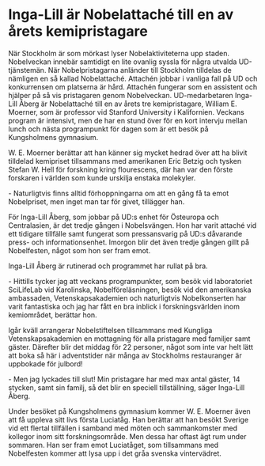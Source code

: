 # Inga-Lill är Nobelattaché till en av årets kemipristagare

När Stockholm är som mörkast lyser Nobelaktiviteterna upp staden. Nobelveckan innebär samtidigt en lite ovanlig syssla för några utvalda UD\-tjänstemän. När Nobelpristagarna anländer till Stockholm tilldelas de nämligen en så kallad Nobelattaché. Attachén jobbar i vanliga fall på UD och konkurrensen om platserna är hård. Attachén fungerar som en assistent och hjälper på så vis pristagaren genom Nobelveckan. UD\-medarbetaren Inga\-Lill Åberg är Nobelattaché till en av årets tre kemipristagare, William E. Moerner, som är professor vid Stanford University i Kalifornien. Veckans program är intensivt, men de har en stund över för en kort intervju mellan lunch och nästa programpunkt för dagen som är ett besök på Kungsholmens gymnasium.


W. E. Moerner berättar att han känner sig mycket hedrad över att ha blivit tilldelad kemipriset tillsammans med amerikanen Eric Betzig och tysken Stefan W. Hell för forskning kring flourescens, där han var den förste forskaren i världen som kunde urskilja enstaka molekyler.

\- Naturligtvis finns alltid förhoppningarna om att en gång få ta emot Nobelpriset, men inget man tar för givet, tillägger han.

För Inga\-Lill Åberg, som jobbar på UD:s enhet för Östeuropa och Centralasien, är det tredje gången i Nobelsvängen. Hon har varit attaché vid ett tidigare tillfälle samt fungerat som pressansvarig på UD:s dåvarande press\- och informationsenhet. Imorgon blir det även tredje gången gillt på Nobelfesten, något som hon ser fram emot.

Inga\-Lill Åberg är rutinerad och programmet har rullat på bra.

\- Hittills tycker jag att veckans programpunkter, som besök vid laboratoriet SciLifeLab vid Karolinska, Nobelföreläsningen, besök vid den amerikanska ambassaden, Vetenskapsakademien och naturligtvis Nobelkonserten har varit fantastiska och jag har fått en bra inblick i forskningsvärlden inom kemiområdet, berättar hon.

Igår kväll arrangerar Nobelstiftelsen tillsammans med Kungliga Vetenskapsakademien en mottagning för alla pristagare med familjer samt gäster. Därefter blir det middag för 22 personer, något som inte var helt lätt att boka så här i adventstider när många av Stockholms restauranger är uppbokade för julbord!

\- Men jag lyckades till slut! Min pristagare har med max antal gäster, 14 stycken, samt sin familj, så det blir en speciell tillställning, säger Inga\-Lill Åberg.

Under besöket på Kungsholmens gymnasium kommer W. E. Moerner även att få uppleva sitt livs första Luciatåg. Han berättar att han besökt Sverige vid ett flertal tillfällen i samband med möten och sammankomster med kollegor inom sitt forskningsområde. Men dessa har oftast ägt rum under sommaren. Han ser fram emot Luciatåget, som tillsammans med Nobelfesten kommer att lysa upp i det gråa svenska vintervädret.
